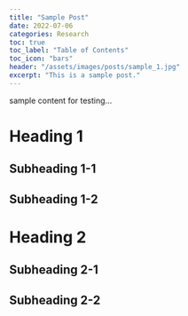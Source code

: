 ```yaml
---
title: "Sample Post"
date: 2022-07-06
categories: Research
toc: true
toc_label: "Table of Contents"
toc_icon: "bars"
header: "/assets/images/posts/sample_1.jpg"
excerpt: "This is a sample post."
---
```


sample content for testing...

# Heading 1
## Subheading 1-1
## Subheading 1-2

# Heading 2
## Subheading 2-1
## Subheading 2-2